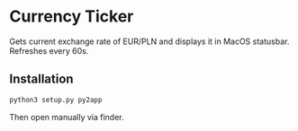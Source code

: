# Currency Ticker

Gets current exchange rate of EUR/PLN and displays it in MacOS statusbar. Refreshes every 60s.

## Installation

```bash
python3 setup.py py2app
```
Then open manually via finder.